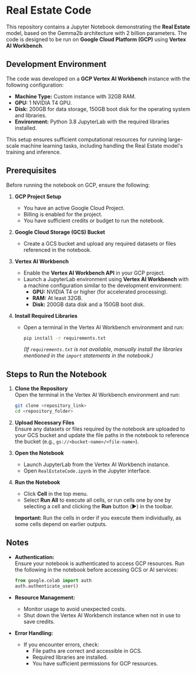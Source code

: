 
# Real Estate Code

This repository contains a Jupyter Notebook demonstrating the **Real Estate** model, based on the Gemma2b architecture with 2 billion parameters. The code is designed to be run on **Google Cloud Platform (GCP)** using **Vertex AI Workbench**.

## Development Environment

The code was developed on a **GCP Vertex AI Workbench** instance with the following configuration:

- **Machine Type:** Custom instance with 32GB RAM.
- **GPU:** 1 NVIDIA T4 GPU.
- **Disk:** 200GB for data storage, 150GB boot disk for the operating system and libraries.
- **Environment:** Python 3.8 JupyterLab with the required libraries installed.

This setup ensures sufficient computational resources for running large-scale machine learning tasks, including handling the Real Estate model's training and inference.

## Prerequisites

Before running the notebook on GCP, ensure the following:

1. **GCP Project Setup**
   - You have an active Google Cloud Project.
   - Billing is enabled for the project.
   - You have sufficient credits or budget to run the notebook.

2. **Google Cloud Storage (GCS) Bucket**
   - Create a GCS bucket and upload any required datasets or files referenced in the notebook.

3. **Vertex AI Workbench**
   - Enable the **Vertex AI Workbench API** in your GCP project.
   - Launch a JupyterLab environment using **Vertex AI Workbench** with a machine configuration similar to the development environment:
     - **GPU:** NVIDIA T4 or higher (for accelerated processing).
     - **RAM:** At least 32GB.
     - **Disk:** 200GB data disk and a 150GB boot disk.

4. **Install Required Libraries**
   - Open a terminal in the Vertex AI Workbench environment and run:
     ```bash
     pip install -r requirements.txt
     ```
     *(If `requirements.txt` is not available, manually install the libraries mentioned in the `import` statements in the notebook.)*

## Steps to Run the Notebook

1. **Clone the Repository**  
   Open the terminal in the Vertex AI Workbench environment and run:
   ```bash
   git clone <repository_link>
   cd <repository_folder>
   ```

2. **Upload Necessary Files**  
   Ensure any datasets or files required by the notebook are uploaded to your GCS bucket and update the file paths in the notebook to reference the bucket (e.g., `gs://<bucket-name>/<file-name>`).

3. **Open the Notebook**  
   - Launch JupyterLab from the Vertex AI Workbench instance.
   - Open `RealEstateCode.ipynb` in the Jupyter interface.

4. **Run the Notebook**  
   - Click **Cell** in the top menu.
   - Select **Run All** to execute all cells, or run cells one by one by selecting a cell and clicking the **Run** button (▶️) in the toolbar.

   **Important:** Run the cells in order if you execute them individually, as some cells depend on earlier outputs.

## Notes

- **Authentication:**  
  Ensure your notebook is authenticated to access GCP resources. Run the following in the notebook before accessing GCS or AI services:
  ```python
  from google.colab import auth
  auth.authenticate_user()
  ```

- **Resource Management:**  
  - Monitor usage to avoid unexpected costs.
  - Shut down the Vertex AI Workbench instance when not in use to save credits.

- **Error Handling:**  
  - If you encounter errors, check:
    - File paths are correct and accessible in GCS.
    - Required libraries are installed.
    - You have sufficient permissions for GCP resources.
